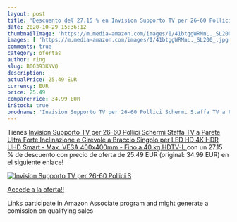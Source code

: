 ```yaml
---
layout: post
title: 'Descuento del 27.15 % en Invision Supporto TV per 26-60 Pollici S'
date: 2020-10-29 15:36:12
thumbnailImage: 'https://m.media-amazon.com/images/I/41btggWRMnL._SL200_.jpg'
images: [ 'https://m.media-amazon.com/images/I/41btggWRMnL._SL200_.jpg' ]
comments: true
category: ofertas
author: ring
slug: B00393KNVQ
description:
actualPrice: 25.49 EUR
currency: EUR
price: 25.49
comparePrice: 34.99 EUR
inStock: true
prodname: 'Invision Supporto TV per 26-60 Pollici Schermi Staffa TV a Parete Ultra Forte Inclinazione e Girevole a Braccio Singolo per LED HD 4K HDR UHD Smart - Max. VESA 400x400mm - Fino a 40 kg  HDTV-L '
---
```


Tienes [Invision Supporto TV per 26-60 Pollici Schermi Staffa TV a Parete Ultra Forte Inclinazione e Girevole a Braccio Singolo per LED HD 4K HDR UHD Smart - Max. VESA 400x400mm - Fino a 40 kg  HDTV-L ](https://www.amazon.it/dp/B00393KNVQ/?tag=tolees00-21) con un 27.15 % de descuento con precio de oferta de 25.49 EUR (original: 34.99 EUR) en el siguiente enlace!

[![Invision Supporto TV per 26-60 Pollici S](https://m.media-amazon.com/images/I/41btggWRMnL._SL200_.jpg)](https://www.amazon.it/dp/B00393KNVQ/?tag=tolees00-21)

[Accede a la oferta!!](https://www.amazon.it/dp/B00393KNVQ/?tag=tolees00-21)

Links participate in Amazon Associate program and might generate a comission on qualifying sales


